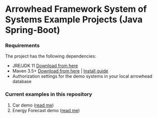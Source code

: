 # Arrowhead Framework System of Systems Example Projects (Java Spring-Boot)

### Requirements

The project has the following dependencies:
* JRE/JDK 11 [Download from here](https://www.oracle.com/technetwork/java/javase/downloads/jdk11-downloads-5066655.html)
* Maven 3.5+ [Download from here](http://maven.apache.org/download.cgi) | [Install guide](https://www.baeldung.com/install-maven-on-windows-linux-mac)
* Authorization settings for the demo systems in your local arrowhead database

### Current examples in this repository

1. Car demo ([read me](https://github.com/arrowhead-f/sos-examples-spring/blob/master/demo-car/README.md))
2. Energy Forecast demo ([read me](https://github.com/arrowhead-f/sos-examples-spring/blob/master/demo-energy-forecast/README.md))
